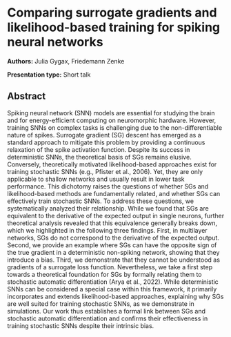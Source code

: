 # Comparing surrogate gradients and likelihood-based training for spiking neural networks

**Authors:** Julia Gygax, Friedemann Zenke

**Presentation type:** Short talk

## Abstract

Spiking neural network (SNN) models are essential for studying the brain and for energy-efficient computing on neuromorphic hardware. However, training SNNs on complex tasks is challenging due to the non-differentiable nature of spikes. Surrogate gradient (SG) descent has emerged as a standard approach to mitigate this problem by providing a continuous relaxation of the spike activation function. Despite its success in deterministic SNNs, the theoretical basis of SGs remains elusive. Conversely, theoretically motivated likelihood-based approaches exist for training stochastic SNNs (e.g., Pfister et al., 2006). Yet, they are only applicable to shallow networks and usually result in lower task performance. This dichotomy raises the questions of whether SGs and likelihood-based methods are fundamentally related, and whether SGs can effectively train stochastic SNNs.
To address these questions, we systematically analyzed their relationship. While we found that SGs are equivalent to the derivative of the expected output in single neurons, further theoretical analysis revealed that this equivalence generally breaks down, which we highlighted in the following three findings. First, in multilayer networks, SGs do not correspond to the derivative of the expected output. Second, we provide an example where SGs can have the opposite sign of the true gradient in a deterministic non-spiking network, showing that they introduce a bias. Third, we demonstrate that they cannot be understood as gradients of a surrogate loss function.
Nevertheless, we take a first step towards a theoretical foundation for SGs by formally relating them to stochastic automatic differentiation (Arya et al., 2022). While deterministic SNNs can be considered a special case within this framework, it primarily incorporates and extends likelihood-based approaches, explaining why SGs are well suited for training stochastic SNNs, as we demonstrate in simulations.
Our work thus establishes a formal link between SGs and stochastic automatic differentiation and confirms their effectiveness in training stochastic SNNs despite their intrinsic bias.